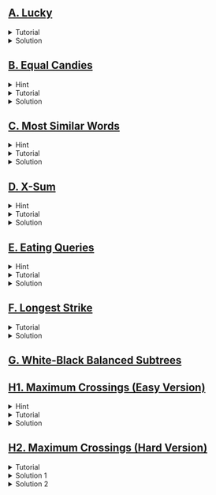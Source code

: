 ## [A. Lucky](https://codeforces.com/contest/1676/problem/A)
<details>
  <summary>Tutorial</summary>

  This problem is simple. Just do as the problem statement says.

</details>
<details>
  <summary>Solution</summary>

  ```cpp
  // author: Mushfiq_Talha

  #include "bits/stdc++.h"

  #define fast ios::sync_with_stdio(0);cin.tie(0)
  #define tests int T;cin>>T;for(int kase=1;kase<=T;kase++)

  using namespace std;

  void solve() {
      string s;
      cin >> s;
      if(s[0] + s[1] + s[2] == s[3] + s[4] + s[5])
          cout << "YES";
      else
          cout << "NO";
      cout << '\n';
  }

  int main() {
      fast;

      tests
          solve();

      return 0;
  }

  ```

</details>

## [B. Equal Candies](https://codeforces.com/contest/1676/problem/B)
<details>
  <summary>Hint</summary>

  Find out the value to which all the values should be converted.

</details>
<details>
 <summary>Tutorial</summary>

 Since we cannot add candies to any boxes, we have to make the number of candies of all the boxes equal to the minimum number of candies in a box, i.e. total number of
  candies to eat is $\sum (a_i-min(a))$.
</details>
<details>
  <summary>Solution</summary>

  ```cpp
  #include "bits/stdc++.h"

  #define fast ios::sync_with_stdio(0);cin.tie(0)
  #define tests int T;cin>>T;for(int kase=1;kase<=T;kase++)
  #define all(v) v.begin(), v.end()
  using namespace std;

  void solve() {
      int n;
      cin >> n;
      vector<int> a(n);
      for(auto &i: a)
          cin >> i;

      int Min = *min_element(all(a));
      int sum = 0;
      for(auto i: a)
          sum += i - Min;
      cout << sum << '\n';
  }

  int main() {
      fast;

      tests
          solve();

      return 0;
  }
  ```

</details>

## [C. Most Similar Words](https://codeforces.com/contest/1676/problem/C)
<details>
  <summary>Hint</summary>

  Find total number of moves to make two characters equal.
</details>
<details>
  <summary>Tutorial</summary>

  The minimum number of moves to make two characters $a$ & $b$ equal is
  $\left|a-b\right|$. Now we can apply brute force on the array to compare each of the pair of the strings to get the minimum number of moves to make two strings equal in $O(n^2)$ time complexity. We can get the total number of moves to make two strings
  $s$ & $t$ equal by doing $\sum \left|s_i-t_i\right|$.
</details>
<details>
  <summary>Solution</summary>

  ```cpp
  // author: Mushfiq_Talha

  #include "bits/stdc++.h"

  #define fast ios::sync_with_stdio(0);cin.tie(0)
  #define tests int T;cin>>T;for(int kase=1;kase<=T;kase++)

  using namespace std;

  int n, m;
  int f(string a, string b) {
      int t = 0;
      for(int i = 0; i < m; i++) {
          t += abs(a[i] - b[i]);
      }

      return t;
  }

  void solve() {
      cin >> n >> m;
      vector<string> s(n);
      for(auto &i: s)
          cin >> i;

      int Min = 2e9;
      for(int i = 0; i < n; i++) {
          for(int j = 0; j < n; j++) {
              if(i != j)
                  Min = min(Min, f(s[i], s[j]));
          }
      }

      cout << Min << '\n';
  }

  int main() {
      fast;

      tests
          solve();

      return 0;
  }
  ```
</details>
  
## [D. X-Sum](https://codeforces.com/contest/1676/problem/D)
<details>
  <summary>Hint</summary>

  Brute force.
</details>
<details>
  <summary>Tutorial</summary>

  Just iterate over all of the cells and take sum at four diagonals of that cell and find the maximum of all sums at $O(max(n,m)\cdot n\cdot m)$.
</details>
<details>
  <summary>Solution</summary>

  ```cpp
  #include "bits/stdc++.h"

  #define fast ios::sync_with_stdio(0);cin.tie(0)
  #define tests int T;cin>>T;for(int kase=1;kase<=T;kase++)
  #define range(v, n) v, v + n
  #define all(v) v.begin(), v.end()
  #define toN(v, n) v.begin(), v.begin() + n
  #define ulta(v) v.rbegin(), v.rend()

  using namespace std;

  typedef long long ll;
  typedef pair<int, int> PII;

  void solve() {
      int n, m;
      cin >> n >> m;
      vector<vector<int>> a(n, vector<int>(m));
      for(auto &i: a) {
          for(auto &j: i)
              cin >> j;
      }

      vector<PII> dir{{1, 1}, {1, -1}, {-1, 1}, {-1, -1}};
      ll Max = 0;
      for(int i = 0; i < n; i++) {
          for(int j = 0; j < m; j++) {
              ll sum = a[i][j];
              for(auto [k, l]: dir) {
                  int x = i + k, y = j + l;
                  while(x >= 0 && y >= 0 && x < n && y < m) {
                      sum += a[x][y];
                      x += k, y += l;
                  }
              }
              Max = max(Max, sum);
          }
      }

      cout << Max << '\n';
  }

  int main() {
      fast;

      tests
          solve();

      return 0;
  }
  ```
</details>
  
## [E. Eating Queries](https://codeforces.com/contest/1676/problem/E)
<details>
  <summary>Hint</summary>

  Think of a prefix sum approach.
</details>
<details>
  <summary>Tutorial</summary>

  At first, we solve this question with one query. For making the sum of sugars at least $x$, we can greedily choose the largest
  numbers till we get sum greater than or equal to $x$; this way, we will get the minimum amount of candies. We can do this by sorting at first and then, traversing through the arrays and summing up until we get value greater than or equal to $x$. But doing this for large queries will be costly. So we can use a prefix sum array of the sorted array, and then doing binary search, since the prefix sum array will be sorted.
</details>
<details>
  <summary>Solution</summary>

  ```cpp
  // author: Mushfiq_Talha

  #include "bits/stdc++.h"

  #define fast ios::sync_with_stdio(0);cin.tie(0)
  #define tests int T;cin>>T;for(int kase=1;kase<=T;kase++)
  #define all(v) v.begin(), v.end()
  #define ulta(v) v.rbegin(), v.rend()

  using namespace std;

  void solve() {
      int n, q;
      cin >> n >> q;
      vector<int> a(n);
      for(auto &i: a)
          cin >> i;

      sort(ulta(a));
      partial_sum(all(a), a.begin());

      while(q--) {
          int x;
          cin >> x;
          int ans = lower_bound(all(a), x) - a.begin() + 1;
          cout << (ans > n ? -1 : ans) << '\n';
      }
  }

  int main() {
      fast;

      tests
          solve();

      return 0;
  }
  ```
</details>

## [F. Longest Strike](https://codeforces.com/contest/1676/problem/F)
<details>
  <summary>Tutorial</summary>

  We have to sort the array and then separate the values which meet the condition $a_i\geq k$ 
  . Then within the separated values iterate through the values till two adjacent elements are not consecutive. And then compare the $l$ & $r$ with the condition 
  given until the last element of the array.
</details>
<details>
  <summary>Solution</summary>

  ```cpp
  /*
   * author: Mushfiq_Talha
   */
  #include "bits/stdc++.h"

  #define fast ios::sync_with_stdio(0);cin.tie(0)
  #define tests int T;cin>>T;for(int kase=1;kase<=T;kase++)
  #define range(v, n) v, v + n
  #define all(v) v.begin(), v.end()
  #define toN(v, n) v.begin(), v.begin() + n
  #define ulta(v) v.rbegin(), v.rend()

  using namespace std;

  typedef long long ll;
  typedef pair<int, int> PII;

  void solve() {
      int n, k;
      cin >> n >> k;
      map<int, int> cnt;
      for(int i = 0; i < n; i++) {
          int t;
          cin >> t;
          cnt[t]++;
      }

      vector<int> v;
      for(auto [a, b]: cnt)
          if(b < k)
              v.push_back(a);

      for(auto i: v)
          cnt.erase(i);

      v.clear();
      for(auto [a, b]: cnt)
          v.push_back(a);

      if(v.empty()) {
          cout << -1 << '\n';
          return;
      }

      int l = v.front(), r, Max = 0;
      PII ans;
      v.push_back(1e9 + 5);
      for(int i = 1; i < (int)v.size(); i++) {
          if(v[i] - v[i - 1] > 1) {
              r = v[i - 1];
              if(r - l >= Max) {
                  ans = {l, r};
                  Max = r - l;
              }
              l = v[i];
          }
      }

      cout << ans.first << ' ' << ans.second << '\n';
  }

  int main() {
      fast;

      tests
          solve();

      return 0;
  }
  ```
</details>

## [G. White-Black Balanced Subtrees](https://codeforces.com/contest/1676/problem/G)

## [H1. Maximum Crossings (Easy Version)](https://codeforces.com/contest/1676/problem/H1)
<details>
  <summary>Hint</summary>

  Find a condition for which two wires cross each other.
</details>
<details>
  <summary>Tutorial</summary>

  Observing the statement we can find that, two wires cross if and only one of these two conditions meet:  
  $$i< j \textit{ and } a_i\geq a_j$$
  $$i>j \textit{ and } a_i\leq a_j$$
  But we need just one of the above conditions for counting crossings. Because if we count for both conditions then we get twice of the answer. So we just take one of the 
  conditions.

  So we can traverse for each of the $i$ checking how many $j$ meet the condition, which will take $O(n^2)$, and we will get the answer.
</details>
<details>
  <summary>Solution</summary>

  ```cpp
  /*
   * author: Mushfiq_Talha
   */
  #include "bits/stdc++.h"

  #define fast ios::sync_with_stdio(0);cin.tie(0)
  #define tests int tst;cin>>tst;for(int kase=1;kase<=tst;kase++)
  #define range(v, n) v, v + n
  #define all(v) v.begin(), v.end()
  #define toN(v, n) v.begin(), v.begin() + n
  #define ulta(v) v.rbegin(), v.rend()

  using namespace std;

  typedef long long ll;
  typedef pair<int, int> PII;

  void solve() {
      int n;
      cin >> n;
      vector<int> a(n);
      for(auto &i: a)
          cin >> i;

      int cnt = 0;
      for(int i = 0; i < n; i++) {
          for(int j = 0; j < n; j++) {
              if(i < j && a[i] >= a[j]) {
                  cnt++;
              }
          }
      }

      cout << cnt << '\n';
  }

  int main() {
      fast;

      tests
          solve();

      return 0;
  }
  ```
</details>

## [H2. Maximum Crossings (Hard Version)](https://codeforces.com/contest/1676/problem/H2)
<details>
  <summary>Tutorial</summary>

  For this problem, we can't use the <img src="https://latex.codecogs.com/svg.image?\bg{white}O(n^2)" title="https://latex.codecogs.com/svg.image?\bg{white}O(n^2)" /> 
  as we've done in the previous solution. But we know that for each `i` and `j`, <img src="https://latex.codecogs.com/svg.image?\bg{white}a_i\geq&space;a_j" title="https://latex.codecogs.com/svg.image?\bg{white}a_i\geq a_j" />. 
  So, we can store the values, and for each `i`, <img src="https://latex.codecogs.com/svg.image?\bg{white}1\leq&space;i\leq&space;n" title="https://latex.codecogs.com/svg.image?\bg{white}1\leq i\leq n" /> 
  we can count the values which are less than <img src="https://latex.codecogs.com/svg.image?\bg{white}a_i" title="https://latex.codecogs.com/svg.image?\bg{white}a_i" />, 
  and then delete <img src="https://latex.codecogs.com/svg.image?\bg{white}a_i" title="https://latex.codecogs.com/svg.image?\bg{white}a_i" /> from the list. In cpp, 
  we have a data structure called ordered_set, using which we can find the number of values strictly less than `x` in <img src="https://latex.codecogs.com/svg.image?\bg{white}O(log(n))" title="https://latex.codecogs.com/svg.image?\bg{white}O(log(n))" /> 
  complexity.
</details>
<details>
  <summary>Solution 1</summary>

  ```cpp
  /*
   * author: Mushfiq_Talha
   */
  #include "bits/stdc++.h"
  #include <ext/pb_ds/assoc_container.hpp>
  #include <ext/pb_ds/tree_policy.hpp>

  #define fast ios::sync_with_stdio(0);cin.tie(0)
  #define tests int tst;cin>>tst;for(int kase=1;kase<=tst;kase++)
  #define range(v, n) v, v + n
  #define all(v) v.begin(), v.end()
  #define toN(v, n) v.begin(), v.begin() + n
  #define ulta(v) v.rbegin(), v.rend()

  using namespace std;
  using namespace __gnu_pbds;

  typedef long long ll;
  typedef pair<int, int> PII;
  typedef tree<
      int,
      null_type,
      less_equal<int>,
      rb_tree_tag,
      tree_order_statistics_node_update> ordered_set;

  void solve() {
      int n;
      cin >> n;
      vector<int> a(n);
      ordered_set s;
      map<int, int> cnt;
      for(auto &i: a) {
          cin >> i;
          s.insert(i);
          cnt[i]++;
      }

      ll ans = 0;
      for(auto i: a) {
          cnt[i]--;
          ans += cnt[i] + s.order_of_key(i);
          s.erase(s.find_by_order(s.order_of_key(i)));
      }

      cout << ans << '\n';
  }

  int main() {
      fast;

      tests
          solve();

      return 0;
  }
  ```
</details>
<details>
  <summary>Solution 2</summary>

  ```cpp
  /*
   * author: Mushfiq_Talha
   */
  #include "bits/stdc++.h"
  #include <ext/pb_ds/assoc_container.hpp>
  #include <ext/pb_ds/tree_policy.hpp>

  #define fast ios::sync_with_stdio(0);cin.tie(0)
  #define tests int tst;cin>>tst;for(int kase=1;kase<=tst;kase++)
  #define range(v, n) v, v + n
  #define all(v) v.begin(), v.end()
  #define toN(v, n) v.begin(), v.begin() + n
  #define ulta(v) v.rbegin(), v.rend()

  using namespace std;
  using namespace __gnu_pbds;

  typedef long long ll;
  typedef pair<int, int> PII;
  typedef tree<
      pair<int, int>,
      null_type,
      less<pair<int, int>>,
      rb_tree_tag,
      tree_order_statistics_node_update> ordered_set;

  void solve() {
      int n, t = 0;
      cin >> n;
      vector<int> a(n);
      ordered_set s;
      for(auto &i: a) {
          cin >> i;
          s.insert({i, t++});
      }

      t = 0;
      ll ans = 0;
      const int inf = 1e9 + 1;
      for(auto i: a) {
          ans += s.order_of_key({i, inf}) - 1;
          s.erase(s.find_by_order(s.order_of_key({i, t++})));
      }

      cout << ans << '\n';
  }

  int main() {
      fast;

      tests
          solve();

      return 0;
  }
  ```
</details>
